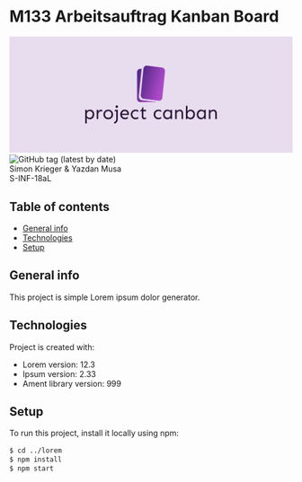 # M133 Arbeitsauftrag Kanban Board
![Cover Picture](/misc/logos/cover.png)
![GitHub tag (latest by date)](https://img.shields.io/github/v/tag/zayden16/m133-arbeitsauftrag-ym-sk?style=for-the-badge)  
Simon Krieger & Yazdan Musa  
S-INF-18aL

## Table of contents
* [General info](#general-info)
* [Technologies](#technologies)
* [Setup](#setup)

## General info
This project is simple Lorem ipsum dolor generator.
	
## Technologies
Project is created with:
* Lorem version: 12.3
* Ipsum version: 2.33
* Ament library version: 999
	
## Setup
To run this project, install it locally using npm:

```
$ cd ../lorem
$ npm install
$ npm start
```
